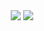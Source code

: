 <div align="center">
  <img src="https://github-readme-stats.jinliming2.vercel.app/api/top-langs/?username=xyuanbuilds&layout=compact&bg_color=transparent&title_color=8696a6&text_color=afb0b2&hide_border=1&langs_count=8" />
  <img src="https://github-readme-stats.vercel.app/api?username=xyuanbuilds&show_icons=true&bg_color=transparent&title_color=8696a6&text_color=afb0b2&hide_border=1&icon_color=abd200&line_height=32" />
</div>

<!--
**xyuanbuilds/xyuanbuilds** is a ✨ _special_ ✨ repository because its `README.md` (this file) appears on your GitHub profile.

Here are some ideas to get you started:

- 🔭 I’m currently working on ...
- 🌱 I’m currently learning ...
- 👯 I’m looking to collaborate on ...
- 🤔 I’m looking for help with ...
- 💬 Ask me about ...
- 📫 How to reach me: ...
- 😄 Pronouns: ...
- ⚡ Fun fact: ...
-->
